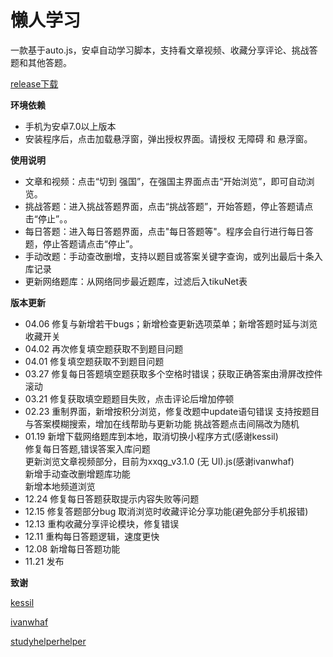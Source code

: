 # 懒人学习

一款基于auto.js，安卓自动学习脚本，支持看文章视频、收藏分享评论、挑战答题和其他答题。

[release下载](https://github.com/lgpersonal/LazyStudy/releases/)

**环境依赖**

- 手机为安卓7.0以上版本
- 安装程序后，点击加载悬浮窗，弹出授权界面。请授权 无障碍 和 悬浮窗。

**使用说明**

- 文章和视频：点击“切到 强国”，在强国主界面点击“开始浏览”，即可自动浏览。
- 挑战答题：进入挑战答题界面，点击“挑战答题”，开始答题，停止答题请点击“停止”。。
- 每日答题：进入每日答题界面，点击"每日答题等"。程序会自行进行每日答题，停止答题请点击“停止”。
- 手动改题：手动查改删增，支持以题目或答案关键字查询，或列出最后十条入库记录
- 更新网络题库：从网络同步最近题库，过滤后入tikuNet表

**版本更新**

- 04.06 
        修复与新增若干bugs；新增检查更新选项菜单；新增答题时延与浏览收藏开关
- 04.02
        再次修复填空题获取不到题目问题
- 04.01
        修复填空题获取不到题目问题
- 03.27
        修复每日答题填空题获取多个空格时错误；获取正确答案由滑屏改控件滚动
- 03.21
        修复获取填空题题目失败，点击评论后增加停顿
- 02.23
        重制界面，新增按积分浏览，修复改题中update语句错误
        支持按题目与答案模糊搜索，增加在线帮助与更新功能
        挑战答题点击间隔改为随机
- 01.19
        新增下载网络题库到本地，取消切换小程序方式(感谢kessil)    
        修复每日答题,错误答案入库问题    
        更新浏览文章视频部分，目前为xxqg_v3.1.0 (无 UI).js(感谢ivanwhaf)    
        新增手动查改删增题库功能    
        新增本地频道浏览    
- 12.24
        修复每日答题获取提示内容失败等问题
- 12.15
        修复答题部分bug 取消浏览时收藏评论分享功能(避免部分手机报错)
- 12.13
        重构收藏分享评论模块，修复错误
- 12.11
        重构每日答题逻辑，速度更快
- 12.08
        新增每日答题功能
- 11.21
        发布

**致谢**

[kessil](https://github.com/kessil/AutoXue)

[ivanwhaf](https://github.com/ivanwhaf/xxqg-helper)

[studyhelperhelper](https://github.com/studyhelperhelper/studyhelper)